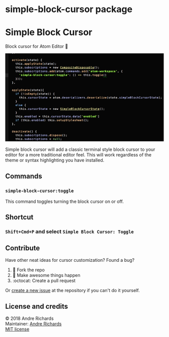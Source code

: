 # simple-block-cursor package

# Simple Block Cursor
Block cursor for Atom Editor :rocket:

![Simple Block Cursor](https://raw.githubusercontent.com/arich55/simple-block-cursor/master/demonstration.gif)

Simple block cursor will add a classic terminal style block cursor to your editor for a more traditional editor feel. This will work regardless of the theme or syntax highlighting you have installed.


## Commands

### `simple-block-cursor:toggle`

This command toggles turning the block cursor on or off.

## Shortcut

### `Shift+Cmd+P` and select `Simple Block Cursor: Toggle`



## Contribute

Have other neat ideas for cursor customization? Found a bug?

1. :fork_and_knife: Fork the repo
2. :rocket: Make awesome things happen
3. :octocat: Create a pull request

Or [create a new issue](https://github.com/arich55/simple-block-cursor/issues/new) at the repository if you can't do it yourself.

## License and credits

&copy; 2018 Andre Richards<br/>
Maintainer: [Andre Richards](http://www.andrerichards.com)<br/>
[MIT license](LICENSE.md)
